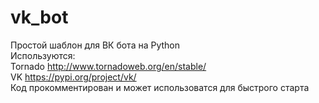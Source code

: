 # vk_bot
Простой шаблон для ВК бота на Python<br/>
Используются:<br/>
 Tornado http://www.tornadoweb.org/en/stable/<br/>
 VK https://pypi.org/project/vk/ <br/>
Код прокомментирован и может использоватся для быстрого старта